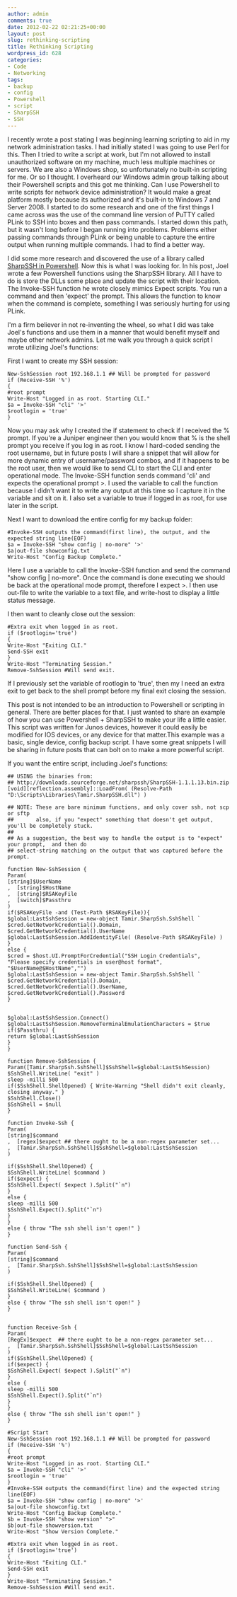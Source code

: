 ```yaml
---
author: admin
comments: true
date: 2012-02-22 02:21:25+00:00
layout: post
slug: rethinking-scripting
title: Rethinking Scripting
wordpress_id: 628
categories:
- Code
- Networking
tags:
- backup
- config
- Powershell
- script
- SharpSSH
- SSH
---
```


I recently wrote a post stating I was beginning learning scripting to aid in my network administration tasks. I had initially stated I was going to use Perl for this. Then I tried to write a script at work, but I'm not allowed to install unauthorized software on my machine, much less multiple machines or servers. We are also a Windows shop, so unfortunately no built-in scripting for me. Or so I thought. I overheard our Windows admin group talking about their Powershell scripts and this got me thinking. Can I use Powershell to write scripts for network device administration? It would make a great platform mostly because its authorized and it's built-in to Windows 7 and Server 2008. I started to do some research and one of the first things I came across was the use of the command line version of PuTTY called PLink to SSH into boxes and then pass commands. I started down this path, but it wasn't long before I began running into problems. Problems either passing commands through PLink or being unable to capture the entire output when running multiple commands. I had to find a better way.

I did some more research and discovered the use of a library called [SharpSSH in Powershell](http://huddledmasses.org/scriptable-ssh-from-powershell/). Now this is what I was looking for. In his post, Joel wrote a few Powershell functions using the SharpSSH library. All I have to do is store the DLLs some place and update the script with their location. The Invoke-SSH function he wrote closely mimics Expect scripts. You run a command and then 'expect' the prompt. This allows the function to know when the command is complete, something I was seriously hurting for using PLink.

I'm a firm believer in not re-inventing the wheel, so what I did was take Joel's functions and use them in a manner that would benefit myself and maybe other network admins. Let me walk you through a quick script I wrote utilizing Joel's functions:

First I want to create my SSH session:

    
    New-SshSession root 192.168.1.1 ## Will be prompted for password
    if (Receive-SSH '%')
    {
    #root prompt
    Write-Host "Logged in as root. Starting CLI."
    $a = Invoke-SSH "cli" '>'
    $rootlogin = 'true'
    }


Now you may ask why I created the if statement to check if I received the % prompt. If you're a Juniper engineer then you would know that % is the shell prompt you receive if you log in as root. I know I hard-coded sending the root username, but in future posts I will share a snippet that will allow for more dynamic entry of username/password combos, and if it happens to be the root user, then we would like to send CLI to start the CLI and enter operational mode. The Invoke-SSH function sends command 'cli' and expects the operational prompt >. I used the variable to call the function because I didn't want it to write any output at this time so I capture it in the variable and sit on it. I also set a variable to true if logged in as root, for use later in the script.

Next I want to download the entire config for my backup folder:

    
    #Invoke-SSH outputs the command(first line), the output, and the expected string line(EOF)
    $a = Invoke-SSH "show config | no-more" '>'
    $a|out-file showconfig.txt
    Write-Host "Config Backup Complete."


Here I use a variable to call the Invoke-SSH function and send the command "show config | no-more". Once the command is done executing we should be back at the operational mode prompt, therefore I expect >. I then use out-file to write the variable to a text file, and write-host to display a little status message.

I then want to cleanly close out the session:

    
    #Extra exit when logged in as root.
    if ($rootlogin='true')
    {
    Write-Host "Exiting CLI."
    Send-SSH exit
    }
    Write-Host "Terminating Session."
    Remove-SshSession #Will send exit.


If I previously set the variable of rootlogin to 'true', then my I need an extra exit to get back to the shell prompt before my final exit closing the session.

This post is not intended to be an introduction to Powershell or scripting in general. There are better places for that. I just wanted to share an example of how you can use Powershell + SharpSSH to make your life a little easier. This script was written for Junos devices, however it could easily be modified for IOS devices, or any device for that matter.This example was a basic, single device, config backup script. I have some great snippets I will be sharing in future posts that can bolt on to make a more powerful script. 

If you want the entire script, including Joel's functions:

    
    ## USING the binaries from:
    ## http://downloads.sourceforge.net/sharpssh/SharpSSH-1.1.1.13.bin.zip
    [void][reflection.assembly]::LoadFrom( (Resolve-Path "D:\Scripts\Libraries\Tamir.SharpSSH.dll") )
    
    ## NOTE: These are bare minimum functions, and only cover ssh, not scp or sftp
    ##       also, if you "expect" something that doesn't get output, you'll be completely stuck.
    ##
    ## As a suggestion, the best way to handle the output is to "expect" your prompt,  and then do
    ## select-string matching on the output that was captured before the prompt.
    
    function New-SshSession {
    Param(
    [string]$UserName
    ,  [string]$HostName
    ,  [string]$RSAKeyFile
    ,  [switch]$Passthru
    )
    if($RSAKeyFile -and (Test-Path $RSAKeyFile)){
    $global:LastSshSession = new-object Tamir.SharpSsh.SshShell `
    $cred.GetNetworkCredential().Domain,
    $cred.GetNetworkCredential().UserName
    $global:LastSshSession.AddIdentityFile( (Resolve-Path $RSAKeyFile) )
    }
    else {
    $cred = $host.UI.PromptForCredential("SSH Login Credentials",
    "Please specify credentials in user@host format",
    "$UserName@$HostName","")
    $global:LastSshSession = new-object Tamir.SharpSsh.SshShell `
    $cred.GetNetworkCredential().Domain,
    $cred.GetNetworkCredential().UserName,
    $cred.GetNetworkCredential().Password
    }
    
    
    $global:LastSshSession.Connect()
    $global:LastSshSession.RemoveTerminalEmulationCharacters = $true
    if($Passthru) {
    return $global:LastSshSession
    }
    }
    
    function Remove-SshSession {
    Param([Tamir.SharpSsh.SshShell]$SshShell=$global:LastSshSession)
    $SshShell.WriteLine( "exit" )
    sleep -milli 500
    if($SshShell.ShellOpened) { Write-Warning "Shell didn't exit cleanly, closing anyway." }
    $SshShell.Close()
    $SshShell = $null
    }
    
    function Invoke-Ssh {
    Param(
    [string]$command
    ,  [regex]$expect ## there ought to be a non-regex parameter set...
    ,  [Tamir.SharpSsh.SshShell]$SshShell=$global:LastSshSession
    )
    
    if($SshShell.ShellOpened) {
    $SshShell.WriteLine( $command )
    if($expect) {
    $SshShell.Expect( $expect ).Split("`n")
    }
    else {
    sleep -milli 500
    $SshShell.Expect().Split("`n")
    }
    }
    else { throw "The ssh shell isn't open!" }
    }
    
    function Send-Ssh {
    Param(
    [string]$command
    ,  [Tamir.SharpSsh.SshShell]$SshShell=$global:LastSshSession
    )
    
    if($SshShell.ShellOpened) {
    $SshShell.WriteLine( $command )
    }
    else { throw "The ssh shell isn't open!" }
    }
    
    
    function Receive-Ssh {
    Param(
    [RegEx]$expect  ## there ought to be a non-regex parameter set...
    ,  [Tamir.SharpSsh.SshShell]$SshShell=$global:LastSshSession
    )
    if($SshShell.ShellOpened) {
    if($expect) {
    $SshShell.Expect( $expect ).Split("`n")
    }
    else {
    sleep -milli 500
    $SshShell.Expect().Split("`n")
    }
    }
    else { throw "The ssh shell isn't open!" }
    }
    
    #Script Start
    New-SshSession root 192.168.1.1 ## Will be prompted for password
    if (Receive-SSH '%')
    {
    #root prompt
    Write-Host "Logged in as root. Starting CLI."
    $a = Invoke-SSH "cli" '>'
    $rootlogin = 'true'
    }
    #Invoke-SSH outputs the command(first line) and the expected string line(EOF)
    $a = Invoke-SSH "show config | no-more" '>'
    $a|out-file showconfig.txt
    Write-Host "Config Backup Complete."
    $b = Invoke-SSH "show version" ">"
    $b|out-file showversion.txt
    Write-Host "Show Version Complete."
    
    #Extra exit when logged in as root.
    if ($rootlogin='true')
    {
    Write-Host "Exiting CLI."
    Send-SSH exit
    }
    Write-Host "Terminating Session."
    Remove-SshSession #Will send exit.
